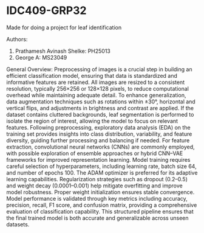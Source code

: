 # IDC409-GRP32
Made for doing a project for leaf identification

Authors:
1. Prathamesh Avinash Shelke: PH25013
2. George A: MS23049

General Overview:
Preprocessing of images is a crucial step in building an efficient classification model, ensuring that data is standardized and informative features are retained. All images are resized to a consistent resolution, typically 256×256 or 128×128 pixels, to reduce computational overhead while maintaining adequate detail. To enhance generalization, data augmentation techniques such as rotations within ±30°, horizontal and vertical flips, and adjustments in brightness and contrast are applied. If the dataset contains cluttered backgrounds, leaf segmentation is performed to isolate the region of interest, allowing the model to focus on relevant features. Following preprocessing, exploratory data analysis (EDA) on the training set provides insights into class distribution, variability, and feature diversity, guiding further processing and balancing if needed. For feature extraction, convolutional neural networks (CNNs) are commonly employed, with possible exploration of ensemble approaches or hybrid CNN–VAE frameworks for improved representation learning. Model training requires careful selection of hyperparameters, including learning rate, batch size 64, and number of epochs 100. The ADAM optimizer is preferred for its adaptive learning capabilities. Regularization strategies such as dropout (0.2–0.5) and weight decay (0.0001–0.001) help mitigate overfitting and improve model robustness. Proper weight initialization ensures stable convergence. Model performance is validated through key metrics including accuracy, precision, recall, F1 score, and confusion matrix, providing a comprehensive evaluation of classification capability. This structured pipeline ensures that the final trained model is both accurate and generalizable across unseen datasets.
